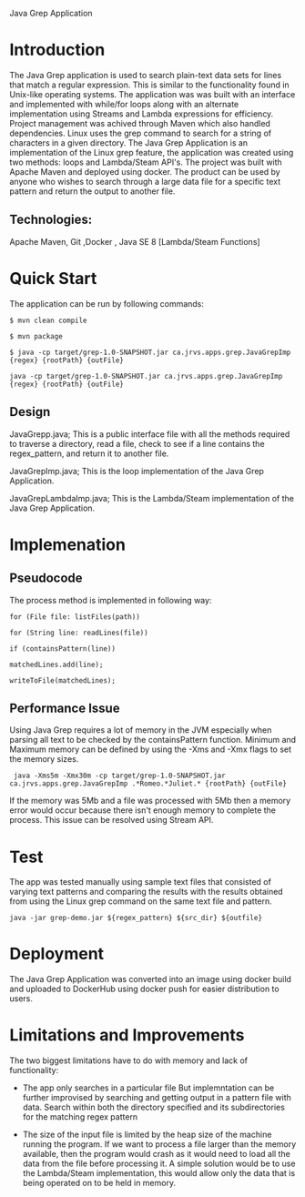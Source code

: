 Java Grep Application
# Introduction
The Java Grep application is used to search plain-text data sets for lines that match a regular expression. This is similar to the functionality found in Unix-like operating systems. The application was was built with an interface and implemented with while/for loops along with an alternate implementation using Streams and Lambda expressions for efficiency. Project management was achived through Maven which also handled dependencies.
Linux uses the grep command to search for a string of characters in a given directory. The Java Grep Application is an implementation of the Linux grep feature, the application was created using two methods: loops and Lambda/Steam API's. The project was built with Apache Maven and deployed using docker.
The product can be used by anyone who wishes to search through a large data file for a specific text pattern and return the output to another file.

## Technologies:

Apache Maven, Git ,Docker , Java SE 8 [Lambda/Steam Functions] 

# Quick Start

The application can be run by following commands:

 ````$ mvn clean compile ````

```` $ mvn package  ````

```` $ java -cp target/grep-1.0-SNAPSHOT.jar ca.jrvs.apps.grep.JavaGrepImp {regex} {rootPath} {outFile} ````   

```` java -cp target/grep-1.0-SNAPSHOT.jar ca.jrvs.apps.grep.JavaGrepImp {regex} {rootPath} {outFile} ````

## Design

JavaGrepp.java; This is a public interface file with all the methods required to traverse a directory, read a file, check to see if a line contains the regex_pattern, and return it to another file.

JavaGrepImp.java; This is the loop implementation of the Java Grep Application.

JavaGrepLambdaImp.java; This is the Lambda/Steam implementation of the Java Grep Application.

# Implemenation

## Pseudocode

The process method is implemented in following way:

``` for (File file: listFiles(path)) ```

``` for (String line: readLines(file)) ```

``` if (containsPattern(line)) ```

``` matchedLines.add(line); ```

``` writeToFile(matchedLines); ```

## Performance Issue

Using Java Grep requires a lot of memory in the JVM especially when parsing all text to be checked by the containsPattern function. Minimum and Maximum memory can be defined by using the -Xms and -Xmx flags to set the memory sizes.

```` java -Xms5m -Xmx30m -cp target/grep-1.0-SNAPSHOT.jar ca.jrvs.apps.grep.JavaGrepImp .*Romeo.*Juliet.* {rootPath} {outFile}````

If the memory was 5Mb and a file was processed with 5Mb then a memory error would occur because there isn't enough memory to complete the process.
This issue can be resolved using Stream API.

# Test

The app was tested manually using sample text files that consisted of varying text patterns and comparing the results with the results obtained from using the Linux grep command on the same text file and pattern.

```` java -jar grep-demo.jar ${regex_pattern} ${src_dir} ${outfile} ````

# Deployment

The Java Grep Application was converted into an image using docker build and uploaded to DockerHub using docker push for easier distribution to users.

# Limitations and Improvements
The two biggest limitations have to do with memory and lack of functionality:

- The app only searches in a particular file But implemntation can be further improvised by searching and getting output in a pattern file with data.
Search within both the directory specified and its subdirectories for the matching regex pattern

- The size of the input file is limited by the heap size of the machine running the program. If we want to process a file larger than the memory available, then the program would crash as it would need to load all the data from the file before processing it.
A simple solution would be to use the Lambda/Steam implementation, this would allow only the data that is being operated on to be held in memory.